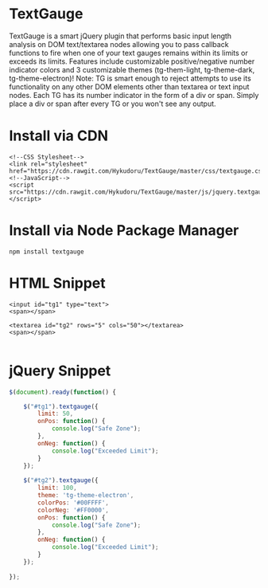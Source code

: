 # TextGauge
TextGauge is a smart jQuery plugin that performs basic input length analysis on 
DOM text/textarea nodes allowing you to pass callback functions to fire when one 
of your text gauges remains within its limits or exceeds its limits. Features include 
customizable positive/negative number indicator colors and 3 customizable themes 
(tg-them-light, tg-theme-dark, tg-theme-electron)! Note: TG is smart enough to 
reject attempts to use its functionality on any other DOM elements other than textarea 
or text input nodes. Each TG has its number indicator in the form of a div or span.
Simply place a div or span after every TG or you won't see any output.

# Install via CDN
```
<!--CSS Stylesheet-->
<link rel="stylesheet" href="https://cdn.rawgit.com/Hykudoru/TextGauge/master/css/textgauge.css">
<!--JavaScript-->
<script src="https://cdn.rawgit.com/Hykudoru/TextGauge/master/js/jquery.textgauge.js"></script>
```

# Install via Node Package Manager
```
npm install textgauge
```

# HTML Snippet
```
<input id="tg1" type="text">
<span></span>

<textarea id="tg2" rows="5" cols="50"></textarea>
<span></span>
		

```
# jQuery Snippet
```javascript
$(document).ready(function() {

	$("#tg1").textgauge({
		limit: 50,
		onPos: function() {
			console.log("Safe Zone");
		},
		onNeg: function() {
			console.log("Exceeded Limit");
		}
	});
	
	$("#tg2").textgauge({
		limit: 100, 
		theme: 'tg-theme-electron',
		colorPos: '#00FFFF',
		colorNeg: '#FF0000',
		onPos: function() {
			console.log("Safe Zone");
		},
		onNeg: function() {
			console.log("Exceeded Limit");
		}
	});
	
});
```
